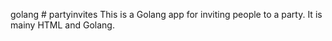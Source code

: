 golang # partyinvites
This is a Golang app for inviting people to a party. It is mainy HTML and Golang.
